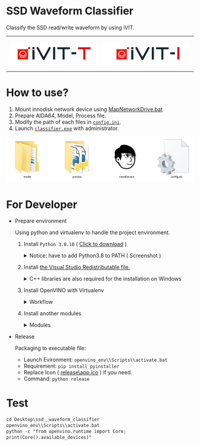 # SSD Waveform Classifier
Classify the SSD read/write waveform by using iVIT.
<table border="0">
 <tr>
    <td>

![Alt text](docs/figures/iVIT-T-Logo.png)
    </td>
    <td>

![Alt text](docs/figures/iVIT-I-Logo-B.png)
    </td>
 </tr>
</table>
 
# How to use?
1. Mount innodisk network device using [MapNetworkDrive.bat](./MapNetworkDrive.bat) 
1. Prepare AIDA64, Model, Process file.
1. Modify the path of each files in [`config.ini`](config.ini).
2. Launch [`classifier.exe`](classifier.exe) with administrator.

![sample](./docs/figures/swc.jpg)

# For Developer
* Prepare environment
    
    Using python and virtualenv to handle the project environment.
    1. Install `Python 3.8.10` ( [Click to download](https://www.python.org/ftp/python/3.8.10/python-3.8.10-amd64.exe) )
        <details>
        <summary>Notice: have to add Python3.8 to PATH ( Screenshot )</summary>
        
        ![py-installer](docs/figures/py-3.8.10-installer.jpg)
        
        </details> 
        
    2. Install [the Visual Studio Redistributable file.](https://pypi.org/project/openvino/)
        <details>
        <summary>C++ libraries are also required for the installation on Windows</summary>
        
        ![vs-redistributable-file](docs/figures/ov-ensure-install-plugin.jpg)
        
        </details> 
        
    3. Install OpenVINO with Virtualenv
        <details>
        <summary>Workflow</summary>
        
        ```bash
        # Create virtual environment
        python -m venv openvino_env
        # Launch environment
        openvino_env\\Scripts\\activate.bat
        # Install OpenVINO
        python -m pip install openvino==2022.3.0
        # Verify
        python -c "from openvino.runtime import Core; print(Core().available_devices)"
        ```
        </details> 
    4. Install another modules
        <details>
        <summary>Modules</summary>
        
        ```bash
        pip install opencv-python colorlog
        ```
        </details>

* Release
    
    Packaging to executable file:
    * Launch Evironment: `openvino_env\\Scripts\\activate.bat`
    * Requirement: `pip install pyinstaller`
    * Replace Icon ( [release\app.ico](release\app.ico) ) if you need.
    * Command: `python release`

# Test
```
cd Desktop\ssd__waveform_classifier
openvino_env\\Scripts\\activate.bat
python -c "from openvino.runtime import Core; print(Core().available_devices)"
```
